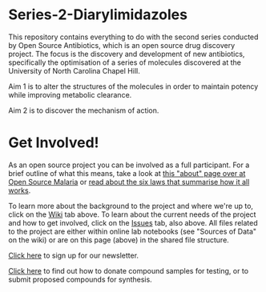 # Series-2-Diarylimidazoles

This repository contains everything to do with the second series conducted by Open Source Antibiotics, which is an open source drug discovery project. The focus is the discovery and development of new antibiotics, specifically the optimisation of a series of molecules discovered at the University of North Carolina Chapel Hill. 

Aim 1 is to alter the structures of the molecules in order to maintain potency while improving metabolic clearance.

Aim 2 is to discover the mechanism of action.


# Get Involved!

As an open source project you can be involved as a full participant. For a brief outline of what this means, take a look at [this "about" page over at Open Source Malaria](https://github.com/OpenSourceMalaria/About-StartHere-FAQ) or [read about the six laws that summarise how it all works](https://onlinelibrary.wiley.com/doi/full/10.1002/cmdc.201900565).

To learn more about the background to the project and where we're up to, click on the [Wiki](https://github.com/opensourceantibiotics/Series-2-Diarylimidazoles/wiki) tab above. To learn about the current needs of the project and how to get involved, click on the [Issues](https://github.com/opensourceantibiotics/Series-2-Diarylimidazoles/issues) tab, also above. All files related to the project are either within online lab notebooks (see "Sources of Data" on the wiki) or are on this page (above) in the shared file structure.

[Click here](https://docs.google.com/forms/d/e/1FAIpQLSf4UieL5pRQqN5rOL4q-t57qcpJhHG_jqMXV774FPUJBmnBbQ/viewform) to sign up for our newsletter.

[Click here](https://github.com/opensourceantibiotics/Series-2-Diarylimidazoles/wiki/Submissions%2C-Resources%2C-and-Data) to find out how to donate compound samples for testing, or to submit proposed compounds for synthesis.
